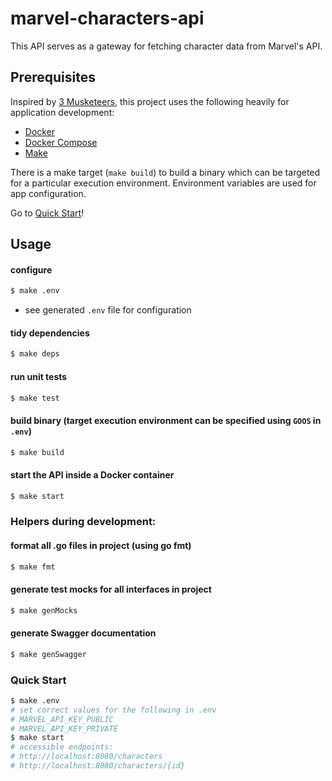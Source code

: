 # marvel-characters-api

This API serves as a gateway for fetching character data from Marvel's API.

## Prerequisites

Inspired by [3 Musketeers](https://3musketeers.io/), this project uses the following heavily for application development:
- [Docker](https://docs.docker.com/get-docker/)
- [Docker Compose](https://docs.docker.com/compose/install/)
- [Make](https://www.gnu.org/software/make/)

There is a make target (`make build`) to build a binary which can be targeted for a particular execution environment. Environment variables are used for app configuration.

Go to [Quick Start](#quick-start)!

## Usage

#### configure
```bash
$ make .env
```

* see generated `.env` file for configuration

#### tidy dependencies
```bash
$ make deps
```

#### run unit tests
```bash
$ make test
```

#### build binary (target execution environment can be specified using `GOOS` in `.env`)
```bash
$ make build
```

#### start the API inside a Docker container
```bash
$ make start
```

### Helpers during development:

#### format all .go files in project (using go fmt)
```bash
$ make fmt
```

#### generate test mocks for all interfaces in project
```bash
$ make genMocks
```

#### generate Swagger documentation
```bash
$ make genSwagger
```

### Quick Start
```bash
$ make .env
# set correct values for the following in .env
# MARVEL_API_KEY_PUBLIC
# MARVEL_API_KEY_PRIVATE
$ make start
# accessible endpoints:
# http://localhost:8080/characters
# http://localhost:8080/characters/{id}
```
